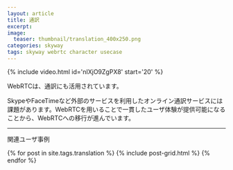 ```yaml
---
layout: article
title: 通訳
excerpt: 
image:
  teaser: thumbnail/translation_400x250.png
categories: skyway
tags: skyway webrtc character usecase
---
```


{% include video.html id='nIXjO9ZgPX8' start='20' %}

WebRTCは、通訳にも活用されています。

SkypeやFaceTimeなど外部のサービスを利用したオンライン通訳サービスには課題があります。WebRTCを用いることで一貫したユーザ体験が提供可能になることから、WebRTCへの移行が進んでいます。


<hr>

関連ユーザ事例

<div class="tiles">
{% for post in site.tags.translation %}
  {% include post-grid.html %}
{% endfor %}
</div><!-- /.tiles -->
